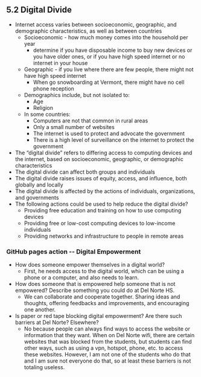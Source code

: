 
## 5.2 Digital Divide
* Internet access varies between socioeconomic, geographic, and demographic characteristics, as well as between countries
  * Socioeconomic - how much money comes into the household per year 
    * determine if you have disposable income to buy new devices or you have older ones, or if you have high speed internet or no internet in your house
  * Geographic - if you live where there are few people, there might not have high speed internet
    * When go snowboarding at Vermont, there might have no cell phone reception
  * Demographics include, but not isolated to:
    * Age
    * Religion
  * In some countries:
    * Computers are not that common in rural areas
    * Only a small number of websites
    * The internet is used to protect and advocate the government
    * There is a high level of surveillance on the internet to protect the government
* The “digital divide” refers to differing access to computing devices and the internet, based on socioeconomic, geographic, or demographic characteristics
* The digital divide can affect both groups and individuals
* The digital divide raises issues of equity, access, and influence, both globally and locally
* The digital divide is affected by the actions of individuals, organizations, and governments
* The following actions could be used to help reduce the digital divide?
  * Providing free education and training on how to use computing devices
  * Providing free or low-cost computing devices to low-income individuals
  * Providing networks and infrastructure to people in remote areas

### GitHub pages action -- Digital Empowerment
* How does someone empower themselves in a digital world?
  * First, he needs access to the digital world, which can be using a phone or a computer, and also needs to learn.
* How does someone that is empowered help someone that is not empowered? Describe something you could do at Del Norte HS.
  * We can collaborate and cooperate together. Sharing ideas and thoughts, offering feedbacks and improvements, and encouraging one another.
* Is paper or red tape blocking digital empowerment? Are there such barriers at Del Norte? Elsewhere?
  * No because people can always find ways to access the website or information that they want. When on Del Norte wifi, there are certain websites that was blocked from the students, but students can find other ways, such as using a vpn, hotspot, phone, etc. to access these websites. However, I am not one of the students who do that and I am sure not everyone do that, so at least these barriers is not totaling useless.

